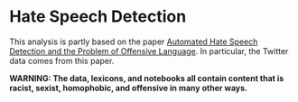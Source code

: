 # Hate Speech Detection

This analysis is partly based on the paper [Automated Hate Speech Detection and the Problem of Offensive Language](https://aaai.org/ocs/index.php/ICWSM/ICWSM17/paper/view/15665/14843).  In particular, the Twitter data comes from this paper.

**WARNING: The data, lexicons, and notebooks all contain content that is racist, sexist, homophobic, and offensive in many other ways.**

